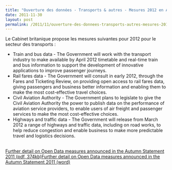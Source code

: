 ```yaml
---
title: "Ouverture des données - Transports & autres - Mesures 2012 en Angleterre"
date: 2011-11-30
layout: post
permalink: /2011/11/ouverture-des-donnees-transports-autres-mesures-2012-en-angleterre.html
---
```


<p>Le Cabinet britanique propose les mesures suivantes pour 2012 pour le secteur des transports :</p> <ul> <li>Train and bus data - The Government will work with the transport industry to make available by April 2012 timetable and real-time train and bus information to support the development of innovative applications to improve passenger journeys.</li> <li>Rail fares data - The Government will consult in early 2012, through the Fares and Ticketing Review, on providing open access to rail fares data, giving passengers and business better information and enabling them to make the most cost-effective travel choices.</li> <li>Civil Aviation Authority - The Government plans to legislate to give the Civil Aviation Authority the power to publish data on the performance of aviation service providers, to enable users of air freight and passenger services to make the most cost-effective choices.</li> <li> Highways and traffic data - The Government will release from March 2012 a range of highways and traffic data, including on road works, to help reduce congestion and enable business to make more predictable travel and logistics decisions.</li> </ul> <p><br /><a href="/wp-content/uploads/sites/6/2011/11/Further_detail_on_Open_Data_measures_in_the_Autumn_Statement_2011.pdf">Further detail on Open Data measures announced in the Autumn Statement 2011 (pdf, 374kb)</a><a href="/wp-content/uploads/sites/6/2011/11/Further_detail_on_Open_Data_measures_in_the_Autumn_Statement_2011.doc">Further detail on Open Data measures announced in the Autumn Statement 2011 (word)</a></p>